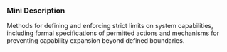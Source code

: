 ### Mini Description

Methods for defining and enforcing strict limits on system capabilities, including formal specifications of permitted actions and mechanisms for preventing capability expansion beyond defined boundaries.
